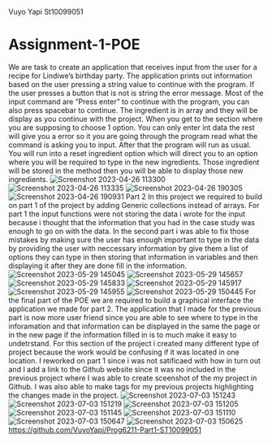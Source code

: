 Vuyo Yapi
St10099051
# Assignment-1-POE
We are task to create an application that receives input from the user for a recipe for Lindiwe’s birthday party. The application prints out information based on the user pressing a string value to continue with the program. If the user presses a button that is not is string the error message. Most of the input command are “Press enter” to continue with the program, you can also press spacebar to continue. The ingredient is in array and they will be display as you continue with the project. When you get to the section where you are supposing to choose 1 option. You can only enter int data the rest will give you a error so it you are going through the program read what the command is asking you to input. After that the program will run as usual. You will run into a reset ingredient option which will direct you to an option where you will be required to type in the new ingredients. Those ingredient will be stored in the method then you will be able to display those new ingredients.
![Screenshot 2023-04-26 113300](https://user-images.githubusercontent.com/103922433/234638790-a2163e2b-543c-4fe1-a361-7c7dd8cf1026.png)
![Screenshot 2023-04-26 113335](https://user-images.githubusercontent.com/103922433/234639793-3c2bd4d1-31f2-46da-90f9-79b3b1950b39.png)
![Screenshot 2023-04-26 190305](https://user-images.githubusercontent.com/103922433/234650625-62345c5a-b958-4880-9950-559530a66aea.png)
![Screenshot 2023-04-26 190931](https://user-images.githubusercontent.com/103922433/234651293-3e604e04-7ab9-4659-8808-27886221b87e.png)
Part 2 In this project we required to build on part 1 of the project by adding Generic collections instead of arrays. For part 1 the input functions were not storing the data i wrote for the input because i thought that the information that you had in the case study was enough to go on with the data. In the second part i was able to fix those mistakes by making sure the user has enough important to type in the data by providing the user with neccessary information by give them a list of options they can type in then storing that information in variables and then displaying it after they are done fill in the information.
![Screenshot 2023-05-29 145045](https://github.com/VuyoYapi/Prog6211-Part1-ST10099051/assets/103922433/6cf05fae-98bb-4740-b8ae-0d21a6994017)
![Screenshot 2023-05-29 145657](https://github.com/VuyoYapi/Prog6211-Part1-ST10099051/assets/103922433/2bc50693-56eb-477e-a67a-455600cd96f9)
![Screenshot 2023-05-29 145833](https://github.com/VuyoYapi/Prog6211-Part1-ST10099051/assets/103922433/e9fcde04-76da-4a2e-bdb6-9fe8e53de6ff)
![Screenshot 2023-05-29 145917](https://github.com/VuyoYapi/Prog6211-Part1-ST10099051/assets/103922433/da37d044-9237-44b3-9c39-8feee925720d)
![Screenshot 2023-05-29 145955](https://github.com/VuyoYapi/Prog6211-Part1-ST10099051/assets/103922433/08ad08f9-0ce3-4ae0-9161-3891a01db36c)
![Screenshot 2023-05-29 150445](https://github.com/VuyoYapi/Prog6211-Part1-ST10099051/assets/103922433/71168dbb-f353-473b-b364-4da94dfc654a)
For the final part of the POE we are required to build a graphical interface the application we made for part 2. The application that I made for the previous part is now more user friend since you are able to see where to type in the inforamation and that information can be displayed in the same the page or in the new page if the information filled in is to much make it easy to undetrstand. For this section of the project i created many different type of project because the work would be confusing if it was located in one location. I reworked on part 1 since i was not satificaed with how in turn out and I add a link to the Github website since it was no included in the previous project where I was able to create sceenshot of the my project in Github. I was also able to make tags for my previous projects highlighting the changes made in the project.
![Screenshot 2023-07-03 151243](https://github.com/VuyoYapi/Prog6211-Part1-ST10099051/assets/103922433/1200da4a-7245-4779-b42c-2fb3459996aa)
![Screenshot 2023-07-03 151219](https://github.com/VuyoYapi/Prog6211-Part1-ST10099051/assets/103922433/04e13bd3-3067-4dc7-8446-380f7e4ff33f)
![Screenshot 2023-07-03 151205](https://github.com/VuyoYapi/Prog6211-Part1-ST10099051/assets/103922433/426b785c-5a9a-4cb4-88cc-61dbe99a0d85)
![Screenshot 2023-07-03 151145](https://github.com/VuyoYapi/Prog6211-Part1-ST10099051/assets/103922433/96a9eaf0-2892-491f-8948-16bc91f29cc4)
![Screenshot 2023-07-03 151110](https://github.com/VuyoYapi/Prog6211-Part1-ST10099051/assets/103922433/6de4f6fb-f2b0-4719-9e94-dd785becc085)
![Screenshot 2023-07-03 150647](https://github.com/VuyoYapi/Prog6211-Part1-ST10099051/assets/103922433/5323d100-020b-4cf6-883b-af3f32950179)
![Screenshot 2023-07-03 150625](https://github.com/VuyoYapi/Prog6211-Part1-ST10099051/assets/103922433/402fa394-129b-4ce1-a45b-2598afc63a98)
https://github.com/VuyoYapi/Prog6211-Part1-ST10099051
